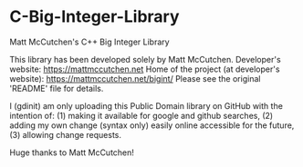# C-Big-Integer-Library

Matt McCutchen's C++ Big Integer Library

This library has been developed solely by Matt McCutchen.
Developer's website: https://mattmccutchen.net
Home of the project (at developer's website): https://mattmccutchen.net/bigint/
Please see the original 'README' file for details.

I (gdinit) am only uploading this Public Domain library on GitHub with the 
intention of:
(1) making it available for google and github searches,
(2) adding my own change (syntax only) easily online accessible for the  future,
(3) allowing change requests.

Huge thanks to Matt McCutchen!

